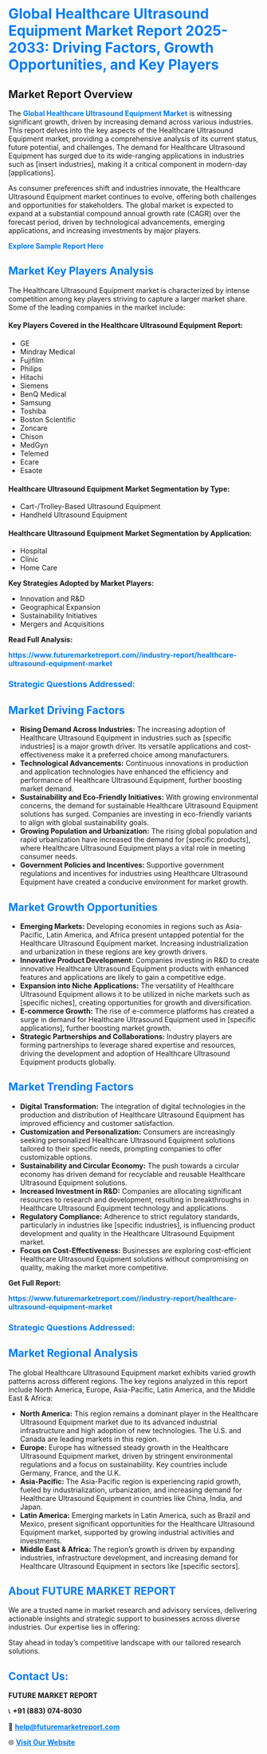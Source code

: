 <h1 style="color: #007BFF;">Global Healthcare Ultrasound Equipment Market Report 2025-2033: Driving Factors, Growth Opportunities, and Key Players</h1>

<section id="overview">
<h2>Market Report Overview</h2>
<p>The <a href="https://www.futuremarketreport.com//industry-report/healthcare-ultrasound-equipment-market" style="color: #007BFF; text-decoration: none;"><strong>Global Healthcare Ultrasound Equipment Market</strong></a> is witnessing significant growth, driven by increasing demand across various industries. This report delves into the key aspects of the Healthcare Ultrasound Equipment market, providing a comprehensive analysis of its current status, future potential, and challenges. The demand for Healthcare Ultrasound Equipment has surged due to its wide-ranging applications in industries such as [insert industries], making it a critical component in modern-day [applications].</p>
<p>As consumer preferences shift and industries innovate, the Healthcare Ultrasound Equipment market continues to evolve, offering both challenges and opportunities for stakeholders. The global market is expected to expand at a substantial compound annual growth rate (CAGR) over the forecast period, driven by technological advancements, emerging applications, and increasing investments by major players.</p>
</section>

<section id="overview">
<p><a href="https://www.futuremarketreport.com//request-sample/reportId=64619" style="color: #007BFF; text-decoration: none;"><strong>Explore Sample Report Here</strong></a></p>
</section>

<section id="key-players">
<h2 style="color: #007BFF;">Market Key Players Analysis</h2>
<p>The Healthcare Ultrasound Equipment market is characterized by intense competition among key players striving to capture a larger market share. Some of the leading companies in the market include:</p>
<h4>Key Players Covered in the Healthcare Ultrasound Equipment Report:</h4>
<ul><li>GE</li><li>Mindray Medical</li><li>Fujifilm</li><li>Philips</li><li>Hitachi</li><li>Siemens</li><li>BenQ Medical</li><li>Samsung</li><li>Toshiba</li><li>Boston Scientific</li><li>Zoncare</li><li>Chison</li><li>MedGyn</li><li>Telemed</li><li>Ecare</li><li>Esaote</li></ul>
<h4>Healthcare Ultrasound Equipment Market Segmentation by Type:</h4>
<ul><li>Cart-/Trolley-Based Ultrasound Equipment</li><li>Handheld Ultrasound Equipment</li></ul>

<h4>Healthcare Ultrasound Equipment Market Segmentation by Application:</h4>
<ul><li>Hospital</li><li>Clinic</li><li>Home Care</li></ul>
<p><strong>Key Strategies Adopted by Market Players:</strong></p>
<ul>
<li>Innovation and R&D</li>
<li>Geographical Expansion</li>
<li>Sustainability Initiatives</li>
<li>Mergers and Acquisitions</li>
</ul>
</section>

<section>
<p><strong>Read Full Analysis: </strong></p><a href="https://www.futuremarketreport.com//industry-report/healthcare-ultrasound-equipment-market" style="color: #007BFF; text-decoration: none;"><strong>https://www.futuremarketreport.com//industry-report/healthcare-ultrasound-equipment-market</strong></a>
<h3 style="color: #007BFF;">Strategic Questions Addressed:</h3>
</section>

<section id="driving-factors">
<h2 style="color: #007BFF;">Market Driving Factors</h2>
<ul>
<li><strong>Rising Demand Across Industries:</strong> The increasing adoption of Healthcare Ultrasound Equipment in industries such as [specific industries] is a major growth driver. Its versatile applications and cost-effectiveness make it a preferred choice among manufacturers.</li>
<li><strong>Technological Advancements:</strong> Continuous innovations in production and application technologies have enhanced the efficiency and performance of Healthcare Ultrasound Equipment, further boosting market demand.</li>
<li><strong>Sustainability and Eco-Friendly Initiatives:</strong> With growing environmental concerns, the demand for sustainable Healthcare Ultrasound Equipment solutions has surged. Companies are investing in eco-friendly variants to align with global sustainability goals.</li>
<li><strong>Growing Population and Urbanization:</strong> The rising global population and rapid urbanization have increased the demand for [specific products], where Healthcare Ultrasound Equipment plays a vital role in meeting consumer needs.</li>
<li><strong>Government Policies and Incentives:</strong> Supportive government regulations and incentives for industries using Healthcare Ultrasound Equipment have created a conducive environment for market growth.</li>
</ul>
</section>

<section id="growth-opportunities">
<h2 style="color: #007BFF;">Market Growth Opportunities</h2>
<ul>
<li><strong>Emerging Markets:</strong> Developing economies in regions such as Asia-Pacific, Latin America, and Africa present untapped potential for the Healthcare Ultrasound Equipment market. Increasing industrialization and urbanization in these regions are key growth drivers.</li>
<li><strong>Innovative Product Development:</strong> Companies investing in R&D to create innovative Healthcare Ultrasound Equipment products with enhanced features and applications are likely to gain a competitive edge.</li>
<li><strong>Expansion into Niche Applications:</strong> The versatility of Healthcare Ultrasound Equipment allows it to be utilized in niche markets such as [specific niches], creating opportunities for growth and diversification.</li>
<li><strong>E-commerce Growth:</strong> The rise of e-commerce platforms has created a surge in demand for Healthcare Ultrasound Equipment used in [specific applications], further boosting market growth.</li>
<li><strong>Strategic Partnerships and Collaborations:</strong> Industry players are forming partnerships to leverage shared expertise and resources, driving the development and adoption of Healthcare Ultrasound Equipment products globally.</li>
</ul>
</section>

<section id="trending-factors">
<h2 style="color: #007BFF;">Market Trending Factors</h2>
<ul>
<li><strong>Digital Transformation:</strong> The integration of digital technologies in the production and distribution of Healthcare Ultrasound Equipment has improved efficiency and customer satisfaction.</li>
<li><strong>Customization and Personalization:</strong> Consumers are increasingly seeking personalized Healthcare Ultrasound Equipment solutions tailored to their specific needs, prompting companies to offer customizable options.</li>
<li><strong>Sustainability and Circular Economy:</strong> The push towards a circular economy has driven demand for recyclable and reusable Healthcare Ultrasound Equipment solutions.</li>
<li><strong>Increased Investment in R&D:</strong> Companies are allocating significant resources to research and development, resulting in breakthroughs in Healthcare Ultrasound Equipment technology and applications.</li>
<li><strong>Regulatory Compliance:</strong> Adherence to strict regulatory standards, particularly in industries like [specific industries], is influencing product development and quality in the Healthcare Ultrasound Equipment market.</li>
<li><strong>Focus on Cost-Effectiveness:</strong> Businesses are exploring cost-efficient Healthcare Ultrasound Equipment solutions without compromising on quality, making the market more competitive.</li>
</ul>
</section>

<section>
<p><strong>Get Full Report: </strong></p><a href="https://www.futuremarketreport.com//industry-report/healthcare-ultrasound-equipment-market" style="color: #007BFF; text-decoration: none;"><strong>https://www.futuremarketreport.com//industry-report/healthcare-ultrasound-equipment-market</strong></a>
<h3 style="color: #007BFF;">Strategic Questions Addressed:</h3>
</section>


<section id="regional-analysis">
<h2 style="color: #007BFF;">Market Regional Analysis</h2>
<p>The global Healthcare Ultrasound Equipment market exhibits varied growth patterns across different regions. The key regions analyzed in this report include North America, Europe, Asia-Pacific, Latin America, and the Middle East & Africa:</p>
<ul>
<li><strong>North America:</strong> This region remains a dominant player in the Healthcare Ultrasound Equipment market due to its advanced industrial infrastructure and high adoption of new technologies. The U.S. and Canada are leading markets in this region.</li>
<li><strong>Europe:</strong> Europe has witnessed steady growth in the Healthcare Ultrasound Equipment market, driven by stringent environmental regulations and a focus on sustainability. Key countries include Germany, France, and the U.K.</li>
<li><strong>Asia-Pacific:</strong> The Asia-Pacific region is experiencing rapid growth, fueled by industrialization, urbanization, and increasing demand for Healthcare Ultrasound Equipment in countries like China, India, and Japan.</li>
<li><strong>Latin America:</strong> Emerging markets in Latin America, such as Brazil and Mexico, present significant opportunities for the Healthcare Ultrasound Equipment market, supported by growing industrial activities and investments.</li>
<li><strong>Middle East & Africa:</strong> The region’s growth is driven by expanding industries, infrastructure development, and increasing demand for Healthcare Ultrasound Equipment in sectors like [specific sectors].</li>
</ul>
</section>

<footer>
<h2 style="color: #007BFF;">About FUTURE MARKET REPORT</h2>
<p>We are a trusted name in market research and advisory services, delivering actionable insights and strategic support to businesses across diverse industries. Our expertise lies in offering:</p>

<p>Stay ahead in today’s competitive landscape with our tailored research solutions.</p>

<h2 style="color: #007BFF;">Contact Us:</h2>
<p><strong>FUTURE MARKET REPORT</strong></p>
<p>📞 <strong>+91 (883) 074-8030</strong></p>
<p>📧 <strong><a href="mailto:help@futuremarketreport.com" style="color: #007BFF;">help@futuremarketreport.com</a></strong></p>
<p>🌐 <strong><a href="https://www.futuremarketreport.com/" style="color: #007BFF;">Visit Our Website</a></strong></p>
</footer>